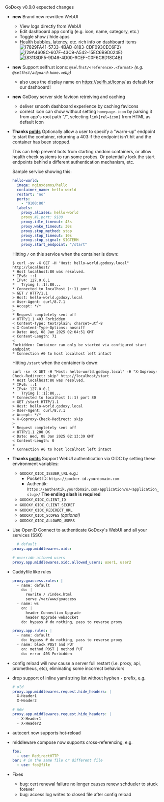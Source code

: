 GoDoxy v0.9.0 expected changes

- **new** Brand new rewritten WebUI
  - View logs directly from WebUI
  - Edit dashboard app config (e.g. icon, name, category, etc.)
  - Toggle show / hide apps
  - Health bubbles, latency, etc. rich info on dashboard items
  ![{7829FA41-5733-4BAD-8183-CDF093CEC6F2}](https://github.com/user-attachments/assets/4bb371f4-6e4c-425c-89b2-b9e962bdd46f)
  ![{29A4608C-607F-43C9-A542-15EC6B9D024E}](https://github.com/user-attachments/assets/8469cfaf-dc37-4b6e-9f29-c44eea91bb82)
  ![{83118DF5-9D46-4D00-9CEF-C0F6C8D18C4B}](https://github.com/user-attachments/assets/856140f0-78bb-4a76-98f2-ad47544a3515)
- **new** Support selfh.st icons: `@selfhst/<reference>.<format>` _(e.g. `@selfhst/adguard-home.webp`)_
  - also uses the display name on https://selfh.st/icons/ as default for our dashboard!
- **new** GoDoxy server side favicon retreiving and caching
  - deliver smooth dashboard experience by caching favicons
  - correct icon can show without setting `homepage.icon` by parsing it from app's root path "/", selecting `link[rel=icon]` from HTML as default icon

- **Thanks [polds](https://github.com/polds)**
  Optionally allow a user to specify a “warm-up” endpoint to start the container, returning a 403 if the endpoint isn’t hit and the container has been stopped.

  This can help prevent bots from starting random containers, or allow health check systems to run some probes. Or potentially lock the start endpoints behind a different authentication mechanism, etc.

  Sample service showing this:

  ```yaml
  hello-world:
    image: nginxdemos/hello
    container_name: hello-world
    restart: "no"
    ports:
      - "9100:80"
    labels:
      proxy.aliases: hello-world
      proxy.#1.port: 9100
      proxy.idle_timeout: 45s
      proxy.wake_timeout: 30s
      proxy.stop_method: stop
      proxy.stop_timeout: 10s
      proxy.stop_signal: SIGTERM
      proxy.start_endpoint: "/start"
  ```

  Hitting `/` on this service when the container is down:

  ```curl
  $ curl -sv -X GET -H "Host: hello-world.godoxy.local" http://localhost/
  * Host localhost:80 was resolved.
  * IPv6: ::1
  * IPv4: 127.0.0.1
  *   Trying [::1]:80...
  * Connected to localhost (::1) port 80
  > GET / HTTP/1.1
  > Host: hello-world.godoxy.local
  > User-Agent: curl/8.7.1
  > Accept: */*
  >
  * Request completely sent off
  < HTTP/1.1 403 Forbidden
  < Content-Type: text/plain; charset=utf-8
  < X-Content-Type-Options: nosniff
  < Date: Wed, 08 Jan 2025 02:04:51 GMT
  < Content-Length: 71
  <
  Forbidden: Container can only be started via configured start endpoint
  * Connection #0 to host localhost left intact
  ```

  Hitting `/start` when the container is down:

  ```curl
  curl -sv -X GET -H "Host: hello-world.godoxy.local" -H "X-Goproxy-Check-Redirect: skip" http://localhost/start
  * Host localhost:80 was resolved.
  * IPv6: ::1
  * IPv4: 127.0.0.1
  *   Trying [::1]:80...
  * Connected to localhost (::1) port 80
  > GET /start HTTP/1.1
  > Host: hello-world.godoxy.local
  > User-Agent: curl/8.7.1
  > Accept: */*
  > X-Goproxy-Check-Redirect: skip
  >
  * Request completely sent off
  < HTTP/1.1 200 OK
  < Date: Wed, 08 Jan 2025 02:13:39 GMT
  < Content-Length: 0
  <
  * Connection #0 to host localhost left intact
  ```

- **Thanks [polds](https://github.com/polds)**
  Support WebUI authentication via OIDC by setting these environment variables:
  - `GODOXY_OIDC_ISSUER_URL` e.g.:
    - Pocket ID: `https://pocker-id.yourdomain.com`
    - Authentik: `https://authentik.yourdomain.com/application/o/<application_slug>/` **The ending slash is required**
  - `GODOXY_OIDC_CLIENT_ID`
  - `GODOXY_OIDC_CLIENT_SECRET`
  - `GODOXY_OIDC_REDIRECT_URL`
  - `GODOXY_OIDC_SCOPES` _(optional)_
  - `GODOXY_OIDC_ALLOWED_USERS`

- Use OpenID Connect to authenticate GoDoxy's WebUI and all your services (SSO)
  ```yaml
    # default
  proxy.app.middlewares.oidc:

  # override allowed users
  proxy.app.middlewares.oidc.allowed_users: user1, user2
  ```

- Caddyfile like rules

  ```yaml
  proxy.goaccess.rules: |
    - name: default
      do: |
        rewrite / /index.html
        serve /var/www/goaccess
    - name: ws
      on: |
        header Connection Upgrade
        header Upgrade websocket
      do: bypass # do nothing, pass to reverse proxy

  proxy.app.rules: |
    - name: default
      do: bypass # do nothing, pass to reverse proxy
    - name: block POST and PUT
      on: method POST | method PUT
      do: error 403 Forbidden
  ```
- config reload will now cause a server full restart (i.e. proxy, api, prometheus, etc), eliminating some incorrect behaviors
- drop support of inline yaml string list without hyphen `-` prefix, e.g.
  ```yaml
  # old
  proxy.app.middlewares.request.hide_headers: |
    X-Header1
    X-Header2
  
  # new
  proxy.app.middlewares.request.hide_headers: |
    - X-Header1
    - X-Header2
  ```
- autocert now supports hot-reload
- middleware compose now supports cross-referencing, e.g.
  ```yaml
  foo:
    - use: RedirectHTTP
  bar: # in the same file or different file
    - use: foo@file
  ```

- Fixes
  - bug: cert renewal failure no longer causes renew schdueler to stuck forever
  - bug: access log writes to closed file after config reload
